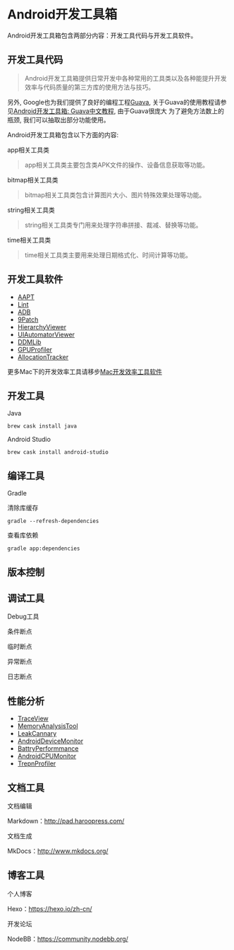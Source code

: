# Android开发工具箱

Android开发工具箱包含两部分内容：开发工具代码与开发工具软件。　

## 开发工具代码

>Android开发工具箱提供日常开发中各种常用的工具类以及各种能提升开发效率与代码质量的第三方库的使用方法与技巧。

另外, Google也为我们提供了良好的编程工程[Guava](https://github.com/google/guava), 关于Guava的使用教程请参见[Android开发工具箱: Guava中文教程](https://github.com/guoxiaoxing/android-develop-toolkit/blob/master/doc/Android%E5%BC%80%E5%8F%91%E5%B7%A5%E5%85%B7%E7%AE%B1:%20Guava%E4%B8%AD%E6%96%87%E6%95%99%E7%A8%8B.md), 由于Guava很庞大
为了避免方法数上的瓶颈, 我们可以抽取出部分功能使用。

Android开发工具箱包含以下方面的内容:

app相关工具类

>app相关工具类主要包含类APK文件的操作、设备信息获取等功能。

bitmap相关工具类

>bitmap相关工具类包含计算图片大小、图片特殊效果处理等功能。

string相关工具类

>string相关工具类专门用来处理字符串拼接、裁减、替换等功能。

time相关工具类

>time相关工具类主要用来处理日期格式化、时间计算等功能。

## 开发工具软件

- [AAPT]()
- [Lint]()
- [ADB]()
- [9Patch]()
- [HierarchyViewer]()
- [UIAutomatorViewer]()
- [DDMLib]()
- [GPUProfiler]()
- [AllocationTracker]()


更多Mac下的开发效率工具请移步[Mac开发效率工具软件]()

## 开发工具

Java

```
brew cask install java
```

Android Studio

```
brew cask install android-studio
```

## 编译工具

Gradle 

清除库缓存

```
gradle --refresh-dependencies
```

查看库依赖

```
gradle app:dependencies
```



## 版本控制

## 调试工具

Debug工具

条件断点

临时断点

异常断点

日志断点

## 性能分析

- [TraceView]()
- [MemoryAnalysisTool]()
- [LeakCannary]()
- [AndroidDeviceMonitor]()
- [BattryPerformmance]()
- [AndroidCPUMonitor]()
- [TrepnProfiler]()

## 文档工具

文档编辑

Markdown：http://pad.haroopress.com/

文档生成

MkDocs：http://www.mkdocs.org/

## 博客工具

个人博客

Hexo：https://hexo.io/zh-cn/

开发论坛

NodeBB：https://community.nodebb.org/